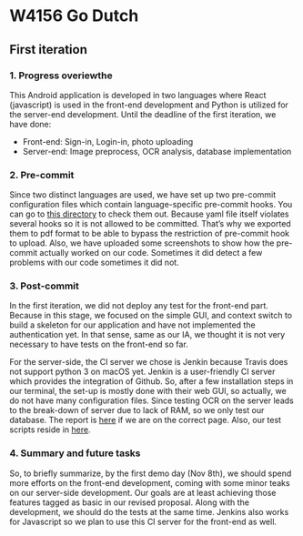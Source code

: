 # W4156 Go Dutch

## First iteration
### 1. Progress overiewthe
This Android application is developed in two languages where React (javascript) is used in the front-end development and Python is utilized for the server-end development. Until the deadline of the first iteration, we have done:

- Front-end:
  Sign-in, Login-in, photo uploading
- Server-end:
  Image preprocess, OCR analysis, database implementation

### 2. Pre-commit
Since two distinct languages are used, we have set up two pre-commit configuration files which contain language-specific pre-commit hooks. You can go to [this directory](https://github.com/DoDutchAoA/Do-Dutch/tree/master/first_iteration) to check them out. Because yaml file itself violates several hooks so it is not allowed to be committed. That’s why we exported them to pdf format to be able to bypass the restriction of pre-commit hook to upload.
Also, we have uploaded some screenshots to show how the pre-commit actually worked on our code. Sometimes it did detect a few problems with our code sometimes it did not.

### 3. Post-commit
In the first iteration, we did not deploy any test for the front-end part. Because in this stage, we focused on the simple GUI, and context switch to build a skeleton for our application and have not implemented the authentication yet. In that sense, same as our IA, we thought it is not very necessary to have tests on the front-end so far.

For the server-side, the CI server we chose is Jenkin because Travis does not support python 3 on macOS yet. Jenkin is a user-friendly CI server which provides the integration of Github. So, after a few installation steps in our terminal, the set-up is mostly done with their web GUI, so actually, we do not have many configuration files. Since testing OCR on the server leads to the break-down of server due to lack of RAM, so we only test our database. The report is [here](https://github.com/DoDutchAoA/Do-Dutch/blob/master/first_iteration/db_test_report.jpg) if we are on the correct page. Also, our test scripts reside in [here](https://github.com/DoDutchAoA/Do-Dutch/blob/master/database/server/tests.py).

### 4. Summary and future tasks
So, to briefly summarize, by the first demo day (Nov 8th), we should spend more efforts on the front-end development, coming with some minor teaks on our server-side development. Our goals are at least achieving those features tagged as basic in our revised proposal. Along with the development, we should do the tests at the same time. Jenkins also works for Javascript so we plan to use this CI server for the front-end as well.
